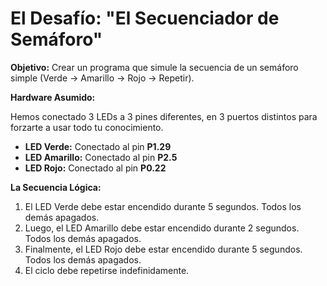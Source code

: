 # El Desafío: "El Secuenciador de Semáforo"

**Objetivo:** Crear un programa que simule la secuencia de un semáforo simple (Verde -> Amarillo -> Rojo -> Repetir).

**Hardware Asumido:**

Hemos conectado 3 LEDs a 3 pines diferentes, en 3 puertos distintos para forzarte a usar todo tu conocimiento.

- **LED Verde:** Conectado al pin **P1.29**
- **LED Amarillo:** Conectado al pin **P2.5**
- **LED Rojo:** Conectado al pin **P0.22**

**La Secuencia Lógica:**

1. El LED Verde debe estar encendido durante 5 segundos. Todos los demás apagados.
2. Luego, el LED Amarillo debe estar encendido durante 2 segundos. Todos los demás apagados.
3. Finalmente, el LED Rojo debe estar encendido durante 5 segundos. Todos los demás apagados.
4. El ciclo debe repetirse indefinidamente.